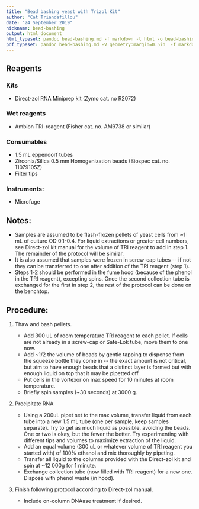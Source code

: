 ```yaml
---
title: "Bead bashing yeast with Trizol Kit"
author: "Cat Triandafillou"
date: "24 September 2019"
nickname: bead-bashing
output: html_document
html_typeset: pandoc bead-bashing.md -f markdown -t html -o bead-bashing.html -s
pdf_typeset: pandoc bead-bashing.md -V geometry:margin=0.5in  -f markdown -t latex -o bead-bashing.pdf -s
---
```



## Reagents

### Kits

- Direct-zol RNA Miniprep kit (Zymo cat. no R2072)

### Wet reagents

- Ambion TRI-reagent (Fisher cat. no. AM9738 or similar)


### Consumables

- 1.5 mL eppendorf tubes
- Zirconia/Silica 0.5 mm Homogenization beads (Biospec cat. no. 11079105Z)
- Filter tips


### Instruments:

- Microfuge


## Notes:

- Samples are assumed to be flash-frozen pellets of yeast cells from ~1 mL of culture OD 0.1-0.4. For liquid extractions or greater cell numbers, see Direct-zol kit manual for the volume of TRI reagent to add in step 1. The remainder of the protocol will be similar. 
- It is also assumed that samples were frozen in screw-cap tubes -- if not they can be transferred to one after addition of the TRI reagent (step 1).
- Steps 1-2 should be performed in the fume hood (because of the phenol in the TRI reagent), excepting spins. Once the second collection tube is exchanged for the first in step 2, the rest of the protocol can be done on the benchtop.


## Procedure:

1. Thaw and bash pellets.
    - Add 300 uL of room temperature TRI reagent to each pellet. If cells are not already in a screw-cap or Safe-Lok tube, move them to one now.
    - Add ~1/2 the volume of beads by gentle tapping to dispense from the squeeze bottle they come in -- the exact amount is not critical, but aim to have enough beads that a distinct layer is formed but with enough liquid on top that it may be pipetted off.
    - Put cells in the vortexor on max speed for 10 minutes at room temperature.
    - Briefly spin samples (~30 seconds) at 3000 g.
    
2. Precipitate RNA
    - Using a 200uL pipet set to the max volume, transfer liquid from each tube into a new 1.5 mL tube (one per sample, keep samples separate). Try to get as much liquid as possible, avoiding the beads. One or two is okay, but the fewer the better. Try experimenting with different tips and volumes to maximize extraction of the liquid.
    - Add an equal volume (300 uL or whatever volume of TRI reagent you started with) of 100% ethanol and mix thoroughly by pipeting.
    - Transfer all liquid to the columns provided with the Direct-zol kit and spin at ~12 000g for 1 minute.
    - Exchange collection tube (now filled with TRI reagent) for a new one. Dispose with phenol waste (in hood).

3. Finish following protocol according to Direct-zol manual.
    - Include on-column DNAase treatment if desired.
    
    